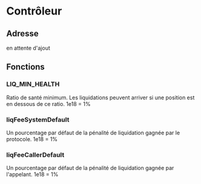 # Contrôleur

## Adresse

en attente d'ajout

## Fonctions

### LIQ\_MIN\_HEALTH

Ratio de santé minimum. Les liquidations peuvent arriver si une position est en dessous de ce ratio. 1e18 = 1%

### liqFeeSystemDefault

Un pourcentage par défaut de la pénalité de liquidation gagnée par le protocole. 1e18 = 1%

### liqFeeCallerDefault

Un pourcentage par défaut de la pénalité de liquidation gagnée par l'appelant. 1e18 = 1%

